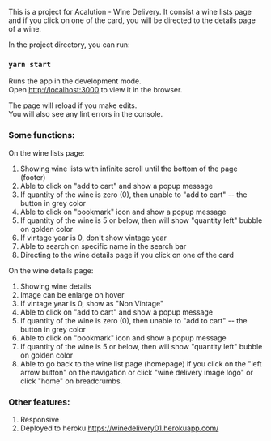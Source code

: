 This is a project for Acalution - Wine Delivery. It consist a wine lists page and if you click on one of the card, you will be directed to the details page of a wine.

In the project directory, you can run:

### `yarn start`

Runs the app in the development mode.\
Open [http://localhost:3000](http://localhost:3000) to view it in the browser.

The page will reload if you make edits.\
You will also see any lint errors in the console.

### Some functions:

On the wine lists page:

1. Showing wine lists with infinite scroll until the bottom of the page (footer)
2. Able to click on "add to cart" and show a popup message
3. If quantity of the wine is zero (0), then unable to "add to cart" -- the button in grey color
4. Able to click on "bookmark" icon and show a popup message
5. If quantity of the wine is 5 or below, then will show "quantity left" bubble on golden color
6. If vintage year is 0, don't show vintage year
7. Able to search on specific name in the search bar
8. Directing to the wine details page if you click on one of the card

On the wine details page:

1. Showing wine details
2. Image can be enlarge on hover
3. If vintage year is 0, show as "Non Vintage"
4. Able to click on "add to cart" and show a popup message
5. If quantity of the wine is zero (0), then unable to "add to cart" -- the button in grey color
6. Able to click on "bookmark" icon and show a popup message
7. If quantity of the wine is 5 or below, then will show "quantity left" bubble on golden color
8. Able to go back to the wine list page (homepage) if you click on the "left arrow button" on the navigation or click "wine delivery image logo" or click "home" on breadcrumbs.

### Other features:

1. Responsive
2. Deployed to heroku https://winedelivery01.herokuapp.com/
